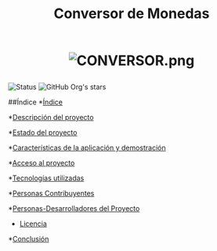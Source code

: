 
<div align="center">
  <h1 align="center">
    Conversor de Monedas
    <br />
    <br />
    
![CONVERSOR.png](https://i.postimg.cc/vH8wwFKC/CONVERSOR-3.png)

  </h1>
</div>


![Status](https://img.shields.io/badge/STATUS-COMPLETADO-green)
![GitHub Org's stars](https://img.shields.io/github/stars/XJedzX?style=social)


##Índice
*[Índice](#índice)

*[Descripción del proyecto](#descripción-del-proyecto)

*[Estado del proyecto](#Estado-del-proyecto)

*[Características de la aplicación y demostración](#Características-de-la-aplicación-y-demostración)

*[Acceso al proyecto](#acceso-proyecto)

*[Tecnologías utilizadas](#tecnologías-utilizadas)

*[Personas Contribuyentes](#personas-contribuyentes)

*[Personas-Desarrolladores del Proyecto](#personas-desarrolladores)

* [Licencia](#licencia)

*[Conclusión](#conclusión)
